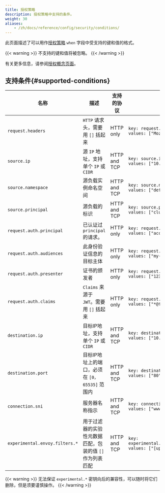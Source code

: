 ```yaml
---
title: 授权策略
description: 授权策略中支持的条件。
weight: 30
aliases:
    - /zh/docs/reference/config/security/conditions/
---
```


此页面描述了可以用作[授权策略](/zh/docs/reference/config/security/authorization-policy/) `when` 字段中受支持的键和值的格式。

{{< warning >}}
不支持的键和值将被忽略。
{{< /warning >}}

有关更多信息，请参阅[授权概念页面](/zh/docs/concepts/security/#authorization)。

## 支持条件{#supported-conditions}

| 名称 | 描述 | 支持的协议 | 例子 |
|------|-------------|--------------------|---------|
| `request.headers` | `HTTP` 请求头，需要用 `[]` 括起来 | HTTP only | `key: request.headers[User-Agent]`<br/>`values: ["Mozilla/*"]` |
| `source.ip`  | 源 `IP` 地址，支持单个 `IP` 或 `CIDR` | HTTP and TCP | `key: source.ip`<br/>`values: ["10.1.2.3"]` |
| `source.namespace`  | 源负载实例命名空间 | HTTP and TCP | `key: source.namespace`<br/>`values: ["default"]` |
| `source.principal` | 源负载的标识 | HTTP and TCP | `key: source.principal`<br/>`values: ["cluster.local/ns/default/sa/productpage"]` |
| `request.auth.principal` | 已认证过 `principal` 的请求。 | HTTP only | `key: request.auth.principal`<br/>`values: ["accounts.my-svc.com/104958560606"]` |
| `request.auth.audiences` | 此身份验证信息的目标主体 | HTTP only | `key: request.auth.audiences`<br/>`values: ["my-svc.com"]` |
| `request.auth.presenter` | 证书的颁发者 | HTTP only | `key: request.auth.presenter`<br/>`values: ["123456789012.my-svc.com"]` |
| `request.auth.claims` | `Claims` 来源于 `JWT`。需要用 `[]` 括起来 | HTTP only | `key: request.auth.claims[iss]`<br/>`values: ["*@foo.com"]` |
| `destination.ip` | 目标IP地址，支持单个 `IP` 或 `CIDR` | HTTP and TCP | `key: destination.ip`<br/>`values: ["10.1.2.3", "10.2.0.0/16"]` |
| `destination.port` | 目标IP地址上的端口，必须在 `[0，65535]` 范围内 | HTTP and TCP | `key: destination.port`<br/>`values: ["80", "443"]` |
| `connection.sni` | 服务器名称指示 | HTTP and TCP | `key: connection.sni`<br/>`values: ["www.example.com"]` |
| `experimental.envoy.filters.*` | 用于过滤器的实验性元数据匹配，包装的值 `[]` 作为列表匹配 | HTTP and TCP | `key: experimental.envoy.filters.network.mysql_proxy[db.table]`<br/>`values: ["[update]"]` |

{{< warning >}}
无法保证 `experimental.*` 密钥向后的兼容性，可以随时将它们删除，但是须要谨慎操作。
{{< /warning >}}
